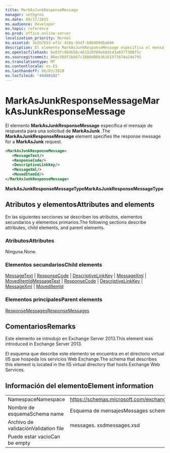 ```yaml
---
title: MarkAsJunkResponseMessage
manager: sethgros
ms.date: 09/17/2015
ms.audience: Developer
ms.topic: reference
ms.prod: office-online-server
localization_priority: Normal
ms.assetid: 3e2b7b53-ef3c-438e-93df-b08409dbab46
description: El elemento MarkAsJunkResponseMessage especifica el mensaje de respuesta para una solicitud de MarkAsJunk.
ms.openlocfilehash: be03fc964b56c463320f09e68d143a0377300f5c
ms.sourcegitcommit: 88ec988f2bb67c1866d06b361615f3674a24e795
ms.translationtype: MT
ms.contentlocale: es-ES
ms.lasthandoff: 06/03/2020
ms.locfileid: "44460102"
---
```

# <a name="markasjunkresponsemessage"></a><span data-ttu-id="f2ca3-103">MarkAsJunkResponseMessage</span><span class="sxs-lookup"><span data-stu-id="f2ca3-103">MarkAsJunkResponseMessage</span></span>

<span data-ttu-id="f2ca3-104">El elemento **MarkAsJunkResponseMessage** especifica el mensaje de respuesta para una solicitud de **MarkAsJunk** .</span><span class="sxs-lookup"><span data-stu-id="f2ca3-104">The **MarkAsJunkResponseMessage** element specifies the response message for a **MarkAsJunk** request.</span></span> 
  
```XML
<MarkAsJunkResponseMessage>
   <MessageText/>
   <ResponseCode/>
   <DescriptiveLinkKey/>
   <MessageXml/>
   <MovedItemId/>
</MarkAsJunkResponseMessage>
```

 <span data-ttu-id="f2ca3-105">**MarkAsJunkResponseMessageType**</span><span class="sxs-lookup"><span data-stu-id="f2ca3-105">**MarkAsJunkResponseMessageType**</span></span>
## <a name="attributes-and-elements"></a><span data-ttu-id="f2ca3-106">Atributos y elementos</span><span class="sxs-lookup"><span data-stu-id="f2ca3-106">Attributes and elements</span></span>

<span data-ttu-id="f2ca3-107">En las siguientes secciones se describen los atributos, elementos secundarios y elementos primarios.</span><span class="sxs-lookup"><span data-stu-id="f2ca3-107">The following sections describe attributes, child elements, and parent elements.</span></span>
  
### <a name="attributes"></a><span data-ttu-id="f2ca3-108">Atributos</span><span class="sxs-lookup"><span data-stu-id="f2ca3-108">Attributes</span></span>

<span data-ttu-id="f2ca3-109">Ninguna.</span><span class="sxs-lookup"><span data-stu-id="f2ca3-109">None.</span></span>
  
### <a name="child-elements"></a><span data-ttu-id="f2ca3-110">Elementos secundarios</span><span class="sxs-lookup"><span data-stu-id="f2ca3-110">Child elements</span></span>

<span data-ttu-id="f2ca3-111">[MessageText](messagetext.md)  |  [ResponseCode](responsecode.md)  |  [DescriptiveLinkKey](descriptivelinkkey.md)  |  [MessageXml](messagexml.md)  |  [MovedItemId](moveditemid.md)</span><span class="sxs-lookup"><span data-stu-id="f2ca3-111">[MessageText](messagetext.md) | [ResponseCode](responsecode.md) | [DescriptiveLinkKey](descriptivelinkkey.md) | [MessageXml](messagexml.md) | [MovedItemId](moveditemid.md)</span></span>
  
### <a name="parent-elements"></a><span data-ttu-id="f2ca3-112">Elementos principales</span><span class="sxs-lookup"><span data-stu-id="f2ca3-112">Parent elements</span></span>

[<span data-ttu-id="f2ca3-113">ResponseMessages</span><span class="sxs-lookup"><span data-stu-id="f2ca3-113">ResponseMessages</span></span>](responsemessages.md)
  
## <a name="remarks"></a><span data-ttu-id="f2ca3-114">Comentarios</span><span class="sxs-lookup"><span data-stu-id="f2ca3-114">Remarks</span></span>

<span data-ttu-id="f2ca3-115">Este elemento se introdujo en Exchange Server 2013.</span><span class="sxs-lookup"><span data-stu-id="f2ca3-115">This element was introduced in Exchange Server 2013.</span></span>
  
<span data-ttu-id="f2ca3-116">El esquema que describe este elemento se encuentra en el directorio virtual IIS que hospeda los servicios Web Exchange.</span><span class="sxs-lookup"><span data-stu-id="f2ca3-116">The schema that describes this element is located in the IIS virtual directory that hosts Exchange Web Services.</span></span>
  
## <a name="element-information"></a><span data-ttu-id="f2ca3-117">Información del elemento</span><span class="sxs-lookup"><span data-stu-id="f2ca3-117">Element information</span></span>

|||
|:-----|:-----|
|<span data-ttu-id="f2ca3-118">Namespace</span><span class="sxs-lookup"><span data-stu-id="f2ca3-118">Namespace</span></span>  <br/> |https://schemas.microsoft.com/exchange/services/2006/messages  <br/> |
|<span data-ttu-id="f2ca3-119">Nombre de esquema</span><span class="sxs-lookup"><span data-stu-id="f2ca3-119">Schema name</span></span>  <br/> |<span data-ttu-id="f2ca3-120">Esquema de mensajes</span><span class="sxs-lookup"><span data-stu-id="f2ca3-120">Messages schema</span></span>  <br/> |
|<span data-ttu-id="f2ca3-121">Archivo de validación</span><span class="sxs-lookup"><span data-stu-id="f2ca3-121">Validation file</span></span>  <br/> |<span data-ttu-id="f2ca3-122">messages. xsd</span><span class="sxs-lookup"><span data-stu-id="f2ca3-122">messages.xsd</span></span>  <br/> |
|<span data-ttu-id="f2ca3-123">Puede estar vacío</span><span class="sxs-lookup"><span data-stu-id="f2ca3-123">Can be empty</span></span>  <br/> ||
   

